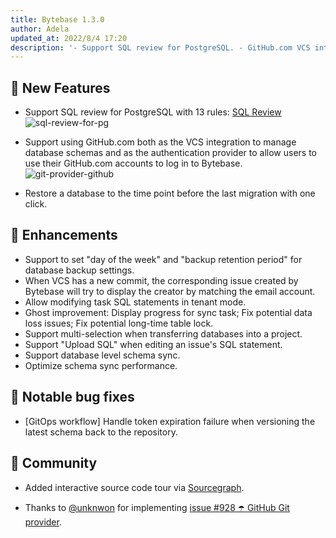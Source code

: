 ```yaml
---
title: Bytebase 1.3.0
author: Adela
updated_at: 2022/8/4 17:20
description: '- Support SQL review for PostgreSQL. - GitHub.com VCS integration and authentication provider. - Restore a database to the time point before the last migration with one click.'
---
```


## 🚀 New Features

- Support SQL review for PostgreSQL with 13 rules: [SQL Review](https://www.bytebase.com/docs/sql-review/review-policy)
  ![sql-review-for-pg](/content/changelog/1.3.0/sql-review-for-pg.webp)

- Support using GitHub.com both as the VCS integration to manage database schemas and as the authentication provider to allow users to use their GitHub.com accounts to log in to Bytebase.
  ![git-provider-github](/content/changelog/1.3.0/git-provider-github.webp)

- Restore a database to the time point before the last migration with one click.

## 🎄 Enhancements

- Support to set "day of the week" and "backup retention period" for database backup settings.
- When VCS has a new commit, the corresponding issue created by Bytebase will try to display the creator by matching the email account.
- Allow modifying task SQL statements in tenant mode.
- Ghost improvement: Display progress for sync task; Fix potential data loss issues; Fix potential long-time table lock.
- Support multi-selection when transferring databases into a project.
- Support "Upload SQL" when editing an issue's SQL statement.
- Support database level schema sync.
- Optimize schema sync performance.

## 🐞 Notable bug fixes

- [GitOps workflow] Handle token expiration failure when versioning the latest schema back to the repository.

## 🎠 Community

- Added interactive source code tour via [Sourcegraph](https://sourcegraph.com/github.com/bytebase/bytebase/-/blob/docs/design/source-code-tour.snb.md).

- Thanks to [@unknwon](https://github.com/unknwon) for implementing [issue #928 ☂️ GitHub Git provider](https://github.com/bytebase/bytebase/issues/928).

<IncludeBlock url="/docs/get-started/install/install-upgrade"></IncludeBlock>
